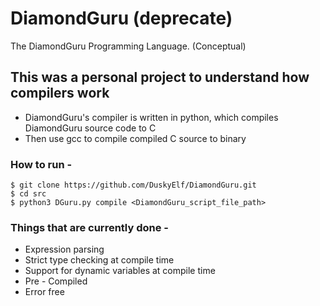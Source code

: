 # DiamondGuru (deprecate)
The DiamondGuru Programming Language. (Conceptual)

## This was a personal project to understand how compilers work
- DiamondGuru's compiler is written in python, which compiles DiamondGuru source code to C
- Then use gcc to compile compiled C source to binary

### How to run -
```command
$ git clone https://github.com/DuskyElf/DiamondGuru.git
$ cd src
$ python3 DGuru.py compile <DiamondGuru_script_file_path>
```

### Things that are currently done -
- Expression parsing
- Strict type checking at compile time
- Support for dynamic variables at compile time
- Pre - Compiled
- Error free
